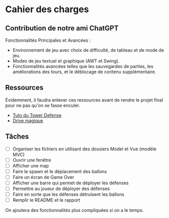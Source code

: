 # Cahier des charges

## Contribution de notre ami ChatGPT

Fonctionnalités Principales et Avancées :
- Environnement de jeu avec choix de difficulté, de tableau et de mode de jeu.
- Modes de jeu textuel et graphique (AWT et Swing).
- Fonctionnalités avancées telles que les sauvegardes de parties, les améliorations des tours, et le déblocage de contenu supplémentaire.

## Ressources

Évidemment, il faudra enlever ces ressources avant de rendre le projet final pour ne pas qu'on se fasse enculer.

- [Tuto du Tower Defense](https://www.youtube.com/watch?v=kclnyiXmY7Q&list=PL4rzdwizLaxb0-TajNIp5DOoT_PAxhx0T&index=2)
- [Drive magique](https://onedrive.live.com/?authkey=%21AERUvCtYZEoi%2DF0&id=B0EDE8C3EFCE532A%2110297&cid=B0EDE8C3EFCE532A)

## Tâches

- [ ] Organiser les fichiers en utilisant des dossiers Model et Vue (modèle MVC)
- [ ] Ouvrir une fenêtre
- [ ] Afficher une map
- [ ] Faire le spawn et le déplacement des ballons
- [ ] Faire un écran de Game Over
- [ ] Afficher une barre qui permet de déployer les défenses
- [ ] Permettre au joueur de déployer des défenses
- [ ] Faire en sorte que les défenses détruisent les ballons
- [ ] Remplir le README et le rapport

On ajoutera des fonctionnalités plus compliquées si on a le temps.
